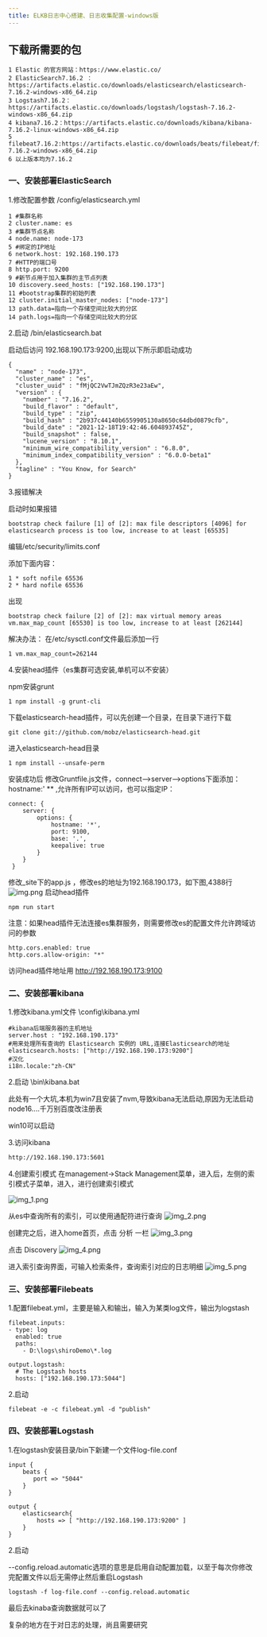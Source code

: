 ```yaml
---
title: ELKB日志中心搭建、日志收集配置-windows版
---
```

## 下载所需要的包
```
1 Elastic 的官方网站：https://www.elastic.co/
2 ElasticSearch7.16.2 ：https://artifacts.elastic.co/downloads/elasticsearch/elasticsearch-7.16.2-windows-x86_64.zip
3 Logstash7.16.2：https://artifacts.elastic.co/downloads/logstash/logstash-7.16.2-windows-x86_64.zip
4 kibana7.16.2：https://artifacts.elastic.co/downloads/kibana/kibana-7.16.2-linux-windows-x86_64.zip
5 filebeat7.16.2:https://artifacts.elastic.co/downloads/beats/filebeat/filebeat-7.16.2-windows-x86_64.zip
6 以上版本均为7.16.2
```

### 一、安装部署ElasticSearch
1.修改配置参数  /config/elasticsearch.yml
```
1 #集群名称
2 cluster.name: es
3 #集群节点名称
4 node.name: node-173
5 #绑定的IP地址
6 network.host: 192.168.190.173
7 #HTTP的端口号
8 http.port: 9200
9 #新节点用于加入集群的主节点列表
10 discovery.seed_hosts: ["192.168.190.173"]
11 #bootstrap集群的初始列表
12 cluster.initial_master_nodes: ["node-173"]
13 path.data=指向一个存储空间比较大的分区
14 path.logs=指向一个存储空间比较大的分区
```
2.启动  /bin/elasticsearch.bat

启动后访问 192.168.190.173:9200,出现以下所示即启动成功
```
{
  "name" : "node-173",
  "cluster_name" : "es",
  "cluster_uuid" : "fMjQC2VwTJmZQzR3e23aEw",
  "version" : {
    "number" : "7.16.2",
    "build_flavor" : "default",
    "build_type" : "zip",
    "build_hash" : "2b937c44140b6559905130a8650c64dbd0879cfb",
    "build_date" : "2021-12-18T19:42:46.604893745Z",
    "build_snapshot" : false,
    "lucene_version" : "8.10.1",
    "minimum_wire_compatibility_version" : "6.8.0",
    "minimum_index_compatibility_version" : "6.0.0-beta1"
  },
  "tagline" : "You Know, for Search"
}
```
3.报错解决

启动时如果报错
```
bootstrap check failure [1] of [2]: max file descriptors [4096] for elasticsearch process is too low, increase to at least [65535]
```
编辑/etc/security/limits.conf

添加下面内容：
```
1 * soft nofile 65536
2 * hard nofile 65536
```
出现
```
bootstrap check failure [2] of [2]: max virtual memory areas vm.max_map_count [65530] is too low, increase to at least [262144]
```
解决办法：
在/etc/sysctl.conf文件最后添加一行
```
1 vm.max_map_count=262144
```
4.安装head插件（es集群可选安装,单机可以不安装）

npm安装grunt
```
1 npm install -g grunt-cli
```

下载elasticsearch-head插件，可以先创建一个目录，在目录下进行下载
```
git clone git://github.com/mobz/elasticsearch-head.git
```

进入elasticsearch-head目录
```
1 npm install --unsafe-perm
```
安装成功后 修改Gruntfile.js文件，connect-->server-->options下面添加：hostname:' ** ,允许所有IP可以访问，也可以指定IP：
```
connect: {  
    server: {  
        options: {  
            hostname: '*',
            port: 9100,
            base: '.',
            keepalive: true
        }      
    }
 }
```
修改_site下的app.js ，修改es的地址为192.168.190.173，如下图,4388行
![img.png](img.png)
启动head插件
```
npm run start
```
注意：如果head插件无法连接es集群服务，则需要修改es的配置文件允许跨域访问的参数 
```
http.cors.enabled: true
http.cors.allow-origin: "*"
```
访问head插件地址用 http://192.168.190.173:9100

### 二、安装部署kibana

1.修改kibana.yml文件   \config\kibana.yml
```
#kibana后端服务器的主机地址
server.host : "192.168.190.173"
#用来处理所有查询的 Elasticsearch 实例的 URL,连接Elasticsearch的地址
elasticsearch.hosts: ["http://192.168.190.173:9200"]  
#汉化
i18n.locale:"zh-CN"
```
2.启动  \bin\kibana.bat

此处有一个大坑,本机为win7且安装了nvm,导致kibana无法启动,原因为无法启动node16....千万别百度改注册表

win10可以启动

3.访问kibana
``` bash
http://192.168.190.173:5601
```

4.创建索引模式
在management->Stack Management菜单，进入后，左侧的索引模式子菜单，进入，进行创建索引模式

![img_1.png](img_1.png)

从es中查询所有的索引，可以使用通配符进行查询
![img_2.png](img_2.png)

创建完之后，进入home首页，点击 分析 一栏
![img_3.png](img_3.png)

点击 Discovery
![img_4.png](img_4.png)

进入索引查询界面，可输入检索条件，查询索引对应的日志明细
![img_5.png](img_5.png)

### 三、安装部署Filebeats
1.配置filebeat.yml，主要是输入和输出，输入为某类log文件，输出为logstash

```
filebeat.inputs:
- type: log
  enabled: true
  paths:
    - D:\logs\shiroDemo\*.log
    
output.logstash:
  # The Logstash hosts
  hosts: ["192.168.190.173:5044"]
```

2.启动
```
filebeat -e -c filebeat.yml -d "publish"
```

### 四、安装部署Logstash

1.在logstash安装目录/bin下新建一个文件log-file.conf
```
input {
    beats {
       port => "5044"
    }
}

output {
    elasticsearch{
        hosts => [ "http://192.168.190.173:9200" ]
    }
}
```

2.启动

--config.reload.automatic选项的意思是启用自动配置加载，以至于每次你修改完配置文件以后无需停止然后重启Logstash
```
logstash -f log-file.conf --config.reload.automatic
```


最后去kinaba查询数据就可以了

复杂的地方在于对日志的处理，尚且需要研究